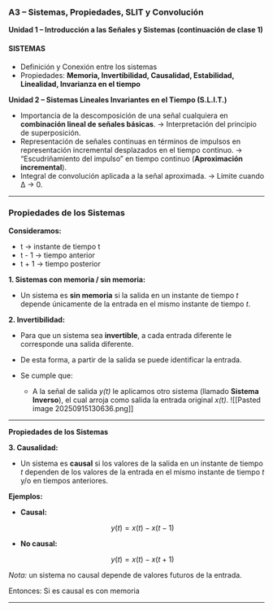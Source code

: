 
### A3 – Sistemas, Propiedades, SLIT y Convolución

**Unidad 1 – Introducción a las Señales y Sistemas (continuación de clase 1)**

#### SISTEMAS

* Definición y Conexión entre los sistemas
* Propiedades: **Memoria, Invertibilidad, Causalidad, Estabilidad, Linealidad, Invarianza en el tiempo**

**Unidad 2 – Sistemas Lineales Invariantes en el Tiempo (S.L.I.T.)**

* Importancia de la descomposición de una señal cualquiera en **combinación lineal de señales básicas**.
  → Interpretación del principio de superposición.
* Representación de señales continuas en términos de impulsos en representación incremental desplazados en el tiempo continuo.
  → “Escudriñamiento del impulso” en tiempo continuo (**Aproximación incremental**).
* Integral de convolución aplicada a la señal aproximada.
  → Límite cuando Δ → 0.

---

### **Propiedades de los Sistemas**

**Consideramos:**

* t → instante de tiempo t
* t - 1 → tiempo anterior
* t + 1 → tiempo posterior

**1. Sistemas con memoria / sin memoria:**

* Un sistema es **sin memoria** si la salida en un instante de tiempo *t* depende únicamente de la entrada en el mismo instante de tiempo *t*.

**2. Invertibilidad:**

* Para que un sistema sea **invertible**, a cada entrada diferente le corresponde una salida diferente.
* De esta forma, a partir de la salida se puede identificar la entrada.
* Se cumple que:

  * A la señal de salida *y(t)* le aplicamos otro sistema (llamado **Sistema Inverso**), el cual arroja como salida la entrada original *x(t)*.
![[Pasted image 20250915130636.png]]
---
**Propiedades de los Sistemas**

**3. Causalidad:**

* Un sistema es **causal** si los valores de la salida en un instante de tiempo *t* dependen de los valores de la entrada en el mismo instante de tiempo *t* y/o en tiempos anteriores.

**Ejemplos:**

* **Causal:**

  $$
  y(t) = x(t) - x(t-1)
  $$

* **No causal:**

  $$
  y(t) = x(t) - x(t+1)
  $$

*Nota:* un sistema no causal depende de valores futuros de la entrada.

Entonces: Si es causal es con memoria

---
